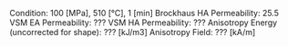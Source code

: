 Condition: 100 \[MPa], 510 \[°C], 1 \[min]
Brockhaus HA Permeability: 25.5
VSM EA Permeability: ???
VSM HA Permeability: ???
Anisotropy Energy (uncorrected for shape): ??? \[kJ/m3]
Anisotropy Field: ??? \[kA/m]
